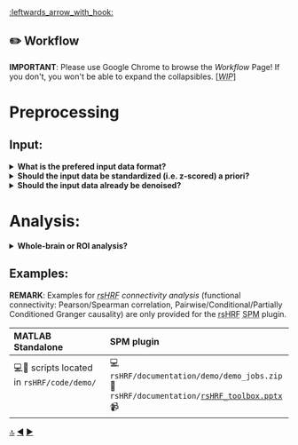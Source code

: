 <a name="top">
<a href="https://github.com/compneuro-da/rsHRF/blob/update/README.md#table-of-contents">:leftwards_arrow_with_hook:</a> <br>

:pencil2: Workflow
----
__IMPORTANT__: Please use Google Chrome to browse the _Workflow_ Page! If you don't, you won't be able to expand the collapsibles. [<abbr title="Work In Progress"><i>WIP</i></abbr>]

# Preprocessing 
## Input:

<details><summary><b>What is the prefered input data format?</b></summary> <!-- FAQ -->
<br> <!-- insert image: batch: scans -->
<!-- <img align="right" src="https://github.com/compneuro-da/rsHRF/blob/update/img/input_01.png" alt="Input_Format" width="200"/> -->
<p align="justify">The <abbr title="resting-state hemodynamic response function">rsHRF</abbr> toolbox allows you to run the analyses on several formats of input data: <i>3D NIfTI</i>, <i>4D NIfTI</i>, <i>2D surface-based (.gii) files</i>, and <i>extracted signals (.mat) – [observation x voxels/vertices]</i>.</p>
<!-- The input can be images (3D or 4D), mesh (2D), or directly matrices of [observation x voxels/vertices]. The demos allow you to run the analyses on several formats of input data. As shown in the Flowchart [insert] -->
<!-- example for every kind of input; .mat is ok (1 van de drie?); not for other two 
examples are tested using MATLAB R2015b + which spm version
<!--
- nifti (3d & 4d)
- mat: stand (ok)
- 2g -->

</details>

<details><summary><b>Should the input data be standardized (i.e. z-scored) a priori?</b></summary><br> <!-- FAQ -->

<p align="justify">No, the standardization of the resting-state <abbr title="functional Magnetic Resonance Imaging">fMRI</abbr> <abbr title="Blood Oxygenation Level Dependent">BOLD</abbr> signal has already been included in the code for the <abbr title="hemodynamic response function">HRF</abbr> basis functions which you can find in the <code>rsHRF/code/</code> folder (i.e. <code>wgr_rshrf_estimation_canonhrf2dd_par2.m</code>, <code>wgr_rsHRF_FIR.m</code>, <code>rsHRF_estimation_FIR.m</code>, <code>rsHRF_estimation_temporal_basis.m</code></a>, and <code>rsHRF_estimation_impulseest.m</code>).</p>

</details>

<details><summary><b>Should the input data already be denoised?</b></summary><br> <!-- FAQ -->

<p align="justify">The input data consists of voxelwise/vertexwise resting-state <abbr title="functional Magnetic Resonance Imaging">fMRI</abbr> <abbr title="Blood Oxygenation Level Dependent">BOLD</abbr> signal, which you can already preprocesss according to your favorite recipe; however, the <abbr title="resting-state hemodynamic response function">rsHRF</abbr> toolbox also provides the following denoising steps implemented in the <abbr title="statistical parametric mapping">SPM</abbr> plugin: <ul><li> 
 nuisance variable regression;</li>
<li> polynomial detrending;</li>
<li> band-pass filter (e.g. in the 0.01 - 0.1 Hz interval);</li>
<li> despiking. </li></ul></p>

<p align="justify">It is also possible to use a <code>temporal mask</code> to exclude some time points using the <code>Temporal mask for event detection</code> included in the <abbr title="statistical parametric mapping">SPM</abbr> plugin.</p>
<!-- temporal_mask: generated from scrubbing. -->

</details>

# Analysis:
<details><summary><b>Whole-brain or ROI analysis?</b></summary><br> <!-- FAQ -->

<p align="justify">The <abbr title="resting-state hemodynamic response function">rsHRF</abbr> toolbox consists of two main analysis options: 1) <i><abbr title="resting-state hemodynamic response function">rsHRF</abbr> retrieval and deconvolution</i> and 2) <i><abbr title="resting-state hemodynamic response function">rsHRF</abbr> connectivity analysis</i>. Both analyses are supported on either the whole-brain (i.e. <code>Voxels</code>/<code>Vertices</code> button in the <abbr title="statistical parametric mapping">SPM</abbr> <abbr title="graphical user interface">GUI</abbr>) or ROI (i.e. <code>ROIs-volume</code>/<code>ROIs-surface</code> button in the <abbr title="statistical parametric mapping">SPM</abbr> <abbr title="graphical user interface">GUI</abbr>) level. However, outlier removal is only legit when conducting a whole-brain analysis. 
 <!-- Both analyses can be performed  However, outlier removal denoted by OMrl (see output example) is only legit when conducting whole brain analysis. rshrf retrieval and deconvl is available both in the matlab standalone as well as in the spm plugin; however connectivity analyis is currently only avalibale in the spm plugin. Here below, you can find an outline for workflow examples for both the standalone and the spm plugin.</p>-->

</details>

## Examples:
__REMARK__: Examples for <i><abbr title="resting-state hemodynamic response function">rsHRF</abbr> connectivity analysis</i> (functional connectivity: Pearson/Spearman correlation, Pairwise/Conditional/Partially Conditioned Granger causality) are only provided for the <abbr title="resting-state hemodynamic response function">rsHRF</abbr> <abbr title="statistical parametric mapping">SPM</abbr> plugin.

| MATLAB Standalone                    | SPM plugin                       |
|:-------------------------------------|:---------------------------------|
| :computer::book: scripts located in <code>rsHRF/code/demo/</code> <br><br><br>| :computer: <code>rsHRF/documentation/demo/demo_jobs.zip</code> <br> :book: <code>rsHRF/documentation/<a href="https://github.com/compneuro-da/rsHRF/blob/update/documentation/rsHRF_toolbox.pptx">rsHRF_toolbox.pptx</a></code> <br> :video_camera:| 

<a href="#top">🔝</a>
<a href="https://github.com/compneuro-da/rsHRF/blob/update/documentation/manual/03_Overview%26Usage.md">:arrow_backward:</a>
<a href="https://github.com/compneuro-da/rsHRF/blob/update/documentation/manual/05_WorkflowFAQ.md">:arrow_forward:</a>

<!-- for both the matlab standalone as well as the spm plugin, you can find a few examples; 
matlab standalone; you can find the main scripts in; these will use the subfunctions (scripts) provide in the code folder
the data needed, can be found; three different data types are used (remove bilgin?); one voxel of the a human connectome participant is used (which one?); which again demonstrates one of the values, the voxel-wise/vertex-wise level of the script. Vertex-wise exaple?
The examples are demonstrated with the five different HRF basis functions: compare all five of them - same? document them; 
-- standalone: script demo: test all + input&output
-- SPM plugin: slide; demo batches
SPM plugin
The script spm_rsHRF.m is the main one, and it calls rsHRF.m. These two files are specific to the SPM plugin. 
See [rsHRF_toolbox.pptx](https://github.com/guorongwu/rsHRF/raw/master/rsHRF_toolbox.pptx) for more details (Installation/Usage/Outputs).
![rsHRF GUI](https://github.com/guorongwu/rsHRF_data/raw/master/rsHRF_GUI.png)
    -- two videos
    -- can be visualized: how? one video; plus image batch
    -- batch demo (in .zip) - slide X till X
--> 

<!-- F9 for matlab to run -->
